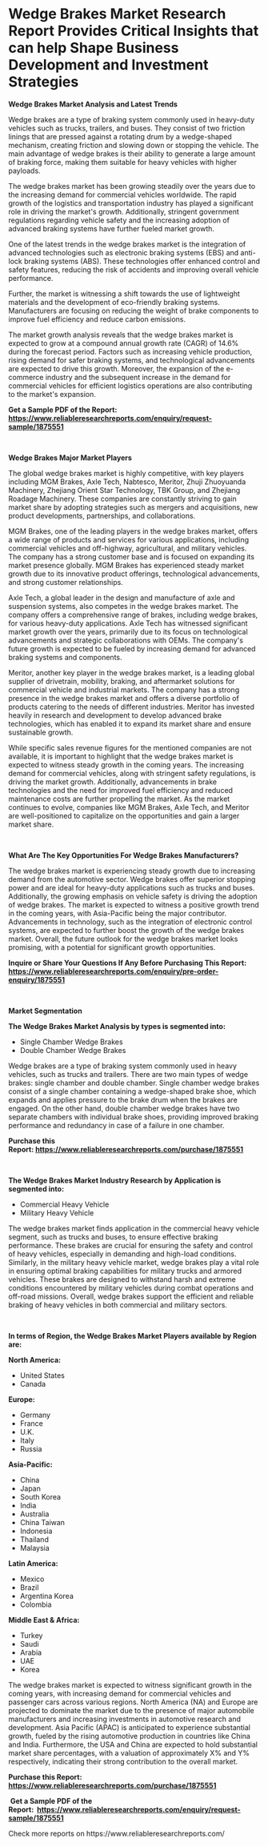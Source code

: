 <p><h1>Wedge Brakes Market Research Report Provides Critical Insights that can help Shape Business Development and Investment Strategies</h1></p><p><strong>Wedge Brakes Market Analysis and Latest Trends</strong></p>
<p><p>Wedge brakes are a type of braking system commonly used in heavy-duty vehicles such as trucks, trailers, and buses. They consist of two friction linings that are pressed against a rotating drum by a wedge-shaped mechanism, creating friction and slowing down or stopping the vehicle. The main advantage of wedge brakes is their ability to generate a large amount of braking force, making them suitable for heavy vehicles with higher payloads.</p><p>The wedge brakes market has been growing steadily over the years due to the increasing demand for commercial vehicles worldwide. The rapid growth of the logistics and transportation industry has played a significant role in driving the market's growth. Additionally, stringent government regulations regarding vehicle safety and the increasing adoption of advanced braking systems have further fueled market growth.</p><p>One of the latest trends in the wedge brakes market is the integration of advanced technologies such as electronic braking systems (EBS) and anti-lock braking systems (ABS). These technologies offer enhanced control and safety features, reducing the risk of accidents and improving overall vehicle performance.</p><p>Further, the market is witnessing a shift towards the use of lightweight materials and the development of eco-friendly braking systems. Manufacturers are focusing on reducing the weight of brake components to improve fuel efficiency and reduce carbon emissions.</p><p>The market growth analysis reveals that the wedge brakes market is expected to grow at a compound annual growth rate (CAGR) of 14.6% during the forecast period. Factors such as increasing vehicle production, rising demand for safer braking systems, and technological advancements are expected to drive this growth. Moreover, the expansion of the e-commerce industry and the subsequent increase in the demand for commercial vehicles for efficient logistics operations are also contributing to the market's expansion.</p></p>
<p><strong>Get a Sample PDF of the Report:&nbsp; <a href="https://www.reliableresearchreports.com/enquiry/request-sample/1875551">https://www.reliableresearchreports.com/enquiry/request-sample/1875551</a></strong></p>
<p>&nbsp;</p>
<p><strong>Wedge Brakes Major Market Players</strong></p>
<p><p>The global wedge brakes market is highly competitive, with key players including MGM Brakes, Axle Tech, Nabtesco, Meritor, Zhuji Zhuoyuanda Machinery, Zhejiang Orient Star Technology, TBK Group, and Zhejiang Roadage Machinery. These companies are constantly striving to gain market share by adopting strategies such as mergers and acquisitions, new product developments, partnerships, and collaborations.</p><p>MGM Brakes, one of the leading players in the wedge brakes market, offers a wide range of products and services for various applications, including commercial vehicles and off-highway, agricultural, and military vehicles. The company has a strong customer base and is focused on expanding its market presence globally. MGM Brakes has experienced steady market growth due to its innovative product offerings, technological advancements, and strong customer relationships.</p><p>Axle Tech, a global leader in the design and manufacture of axle and suspension systems, also competes in the wedge brakes market. The company offers a comprehensive range of brakes, including wedge brakes, for various heavy-duty applications. Axle Tech has witnessed significant market growth over the years, primarily due to its focus on technological advancements and strategic collaborations with OEMs. The company's future growth is expected to be fueled by increasing demand for advanced braking systems and components.</p><p>Meritor, another key player in the wedge brakes market, is a leading global supplier of drivetrain, mobility, braking, and aftermarket solutions for commercial vehicle and industrial markets. The company has a strong presence in the wedge brakes market and offers a diverse portfolio of products catering to the needs of different industries. Meritor has invested heavily in research and development to develop advanced brake technologies, which has enabled it to expand its market share and ensure sustainable growth.</p><p>While specific sales revenue figures for the mentioned companies are not available, it is important to highlight that the wedge brakes market is expected to witness steady growth in the coming years. The increasing demand for commercial vehicles, along with stringent safety regulations, is driving the market growth. Additionally, advancements in brake technologies and the need for improved fuel efficiency and reduced maintenance costs are further propelling the market. As the market continues to evolve, companies like MGM Brakes, Axle Tech, and Meritor are well-positioned to capitalize on the opportunities and gain a larger market share.</p></p>
<p>&nbsp;</p>
<p><strong>What Are The Key Opportunities For Wedge Brakes Manufacturers?</strong></p>
<p><p>The wedge brakes market is experiencing steady growth due to increasing demand from the automotive sector. Wedge brakes offer superior stopping power and are ideal for heavy-duty applications such as trucks and buses. Additionally, the growing emphasis on vehicle safety is driving the adoption of wedge brakes. The market is expected to witness a positive growth trend in the coming years, with Asia-Pacific being the major contributor. Advancements in technology, such as the integration of electronic control systems, are expected to further boost the growth of the wedge brakes market. Overall, the future outlook for the wedge brakes market looks promising, with a potential for significant growth opportunities.</p></p>
<p><strong>Inquire or Share Your Questions If Any Before Purchasing This Report: <a href="https://www.reliableresearchreports.com/enquiry/pre-order-enquiry/1875551">https://www.reliableresearchreports.com/enquiry/pre-order-enquiry/1875551</a></strong></p>
<p>&nbsp;</p>
<p><strong>Market Segmentation</strong></p>
<p><strong>The Wedge Brakes Market Analysis by types is segmented into:</strong></p>
<p><ul><li>Single Chamber Wedge Brakes</li><li>Double Chamber Wedge Brakes</li></ul></p>
<p><p>Wedge brakes are a type of braking system commonly used in heavy vehicles, such as trucks and trailers. There are two main types of wedge brakes: single chamber and double chamber. Single chamber wedge brakes consist of a single chamber containing a wedge-shaped brake shoe, which expands and applies pressure to the brake drum when the brakes are engaged. On the other hand, double chamber wedge brakes have two separate chambers with individual brake shoes, providing improved braking performance and redundancy in case of a failure in one chamber.</p></p>
<p><strong>Purchase this Report:&nbsp;<a href="https://www.reliableresearchreports.com/purchase/1875551">https://www.reliableresearchreports.com/purchase/1875551</a></strong></p>
<p>&nbsp;</p>
<p><strong>The Wedge Brakes Market Industry Research by Application is segmented into:</strong></p>
<p><ul><li>Commercial Heavy Vehicle</li><li>Military Heavy Vehicle</li></ul></p>
<p><p>The wedge brakes market finds application in the commercial heavy vehicle segment, such as trucks and buses, to ensure effective braking performance. These brakes are crucial for ensuring the safety and control of heavy vehicles, especially in demanding and high-load conditions. Similarly, in the military heavy vehicle market, wedge brakes play a vital role in ensuring optimal braking capabilities for military trucks and armored vehicles. These brakes are designed to withstand harsh and extreme conditions encountered by military vehicles during combat operations and off-road missions. Overall, wedge brakes support the efficient and reliable braking of heavy vehicles in both commercial and military sectors.</p></p>
<p>&nbsp;</p>
<p><strong>In terms of Region, the Wedge Brakes Market Players available by Region are:</strong></p>
<p>
    <p> <strong> North America: </strong>
        <ul>
            <li>United States</li>
            <li>Canada</li>
        </ul>
        </p> 
    <p> <strong> Europe: </strong>
        <ul>
            <li>Germany</li>
            <li>France</li>
            <li>U.K.</li>
            <li>Italy</li>
            <li>Russia</li>
        </ul>
        </p> 
    <p> <strong> Asia-Pacific: </strong>
        <ul>
            <li>China</li>
            <li>Japan</li>
            <li>South Korea</li>
            <li>India</li>
            <li>Australia</li>
            <li>China Taiwan</li>
            <li>Indonesia</li>
            <li>Thailand</li>
            <li>Malaysia</li>
        </ul>
        </p> 
    <p> <strong> Latin America: </strong>
        <ul>
            <li>Mexico</li>
            <li>Brazil</li>
            <li>Argentina Korea</li>
            <li>Colombia</li>
        </ul>
        </p> 
    <p> <strong> Middle East & Africa: </strong>
        <ul>
            <li>Turkey</li>
            <li>Saudi</li>
            <li>Arabia</li>
            <li>UAE</li>
            <li>Korea</li>
        </ul>
    </p>
    </p>
<p><p>The wedge brakes market is expected to witness significant growth in the coming years, with increasing demand for commercial vehicles and passenger cars across various regions. North America (NA) and Europe are projected to dominate the market due to the presence of major automobile manufacturers and increasing investments in automotive research and development. Asia Pacific (APAC) is anticipated to experience substantial growth, fueled by the rising automotive production in countries like China and India. Furthermore, the USA and China are expected to hold substantial market share percentages, with a valuation of approximately X% and Y% respectively, indicating their strong contribution to the overall market.</p></p>
<p><strong>Purchase this Report: <a href="https://www.reliableresearchreports.com/purchase/1875551">https://www.reliableresearchreports.com/purchase/1875551</a></strong></p>
<p>&nbsp;<strong>Get a Sample PDF of the Report:&nbsp;&nbsp;<a href="https://www.reliableresearchreports.com/enquiry/request-sample/1875551">https://www.reliableresearchreports.com/enquiry/request-sample/1875551</a></strong></p>
<p><strong></strong></p>
<p>Check more reports on https://www.reliableresearchreports.com/</p>